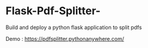 # Flask-Pdf-Splitter-
Build and deploy a python flask application to split pdfs

Demo : https://pdfsplitter.pythonanywhere.com/
